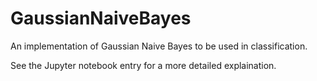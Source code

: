 # GaussianNaiveBayes

An implementation of Gaussian Naive Bayes to be used in classification. 

See the Jupyter notebook entry for a more detailed explaination.
